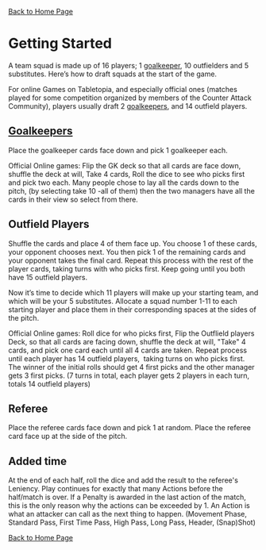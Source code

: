 [Back to Home Page](https://counterattackgame.github.io/wiki)
# Getting Started

A team squad is made up of 16 players; 1 [goalkeeper](https://counterattackgame.github.io/wiki/goalkeeper), 10 outfielders and 5 substitutes. Here’s how to draft squads at the start of the game.

For online Games on Tabletopia, and especially official ones (matches played for some competition organized by members of the Counter Attack Community), players usually draft 2 [goalkeepers](https://counterattackgame.github.io/wiki/goalkeeper), and 14 outfield players.

## [Goalkeepers](https://counterattackgame.github.io/wiki)

Place the goalkeeper cards face down and pick 1 goalkeeper each.

Official Online games: Flip the GK deck so that all cards are face down, shuffle the deck at will, Take 4 cards, Roll the dice to see who picks first and pick two each. Many people chose to lay all the cards down to the pitch, (by selecting take 10 -all of them) then the two managers have all the cards in their view so select from there.

## Outfield Players

Shuffle the cards and place 4 of them face up. You choose 1 of these cards, your opponent chooses next. You then pick 1 of the remaining cards and your opponent takes the final card. Repeat this process with the rest of the player cards, taking turns with who picks first. Keep going until you both have 15 outfield players.

Now it’s time to decide which 11 players will make up your starting team, and which will be your 5 substitutes. Allocate a squad number 1-11 to each starting player and place them in their corresponding spaces at the sides of the pitch.

Official Online games: Roll dice for who picks first, Flip the Outflield players Deck, so that all cards are facing down, shuffle the deck at will, "Take" 4 cards, and pick one card each until all 4 cards are taken. Repeat process until each player has 14 outfield players,  taking turns on who picks first. The winner of the initial rolls should get 4 first picks and the other manager gets 3 first picks. (7 turns in total, each player gets 2 players in each turn, totals 14 outfield players)

## Referee

Place the referee cards face down and pick 1 at random. Place the referee card face up at the side of the pitch.

## Added time

At the end of each half, roll the dice and add the result to the referee's Leniency. Play continues for exactly that many Actions before the half/match is over. If a Penalty is awarded in the last action of the match, this is the only reason why the actions can be exceeded by 1. An Action is what an attacker can call as the next thing to happen. (Movement Phase, Standard Pass, First Time Pass, High Pass, Long Pass, Header, (Snap)Shot)

[Back to Home Page](https://counterattackgame.github.io/wiki)
